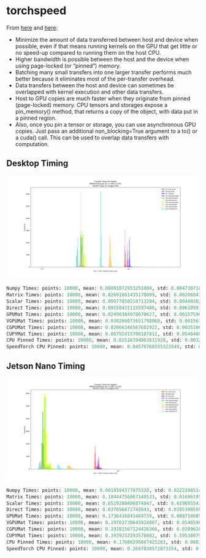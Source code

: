 # torchspeed

From  [here](https://devblogs.nvidia.com/how-optimize-data-transfers-cuda-cc/) and [here](https://pytorch.org/docs/master/notes/cuda.html):

- Minimize the amount of data transferred between host and device when possible, even if that means running kernels on the GPU that get little or no speed-up compared to running them on the host CPU.
- Higher bandwidth is possible between the host and the device when using page-locked (or “pinned”) memory.
- Batching many small transfers into one larger transfer performs much better because it eliminates most of the per-transfer overhead.
- Data transfers between the host and device can sometimes be overlapped with kernel execution and other data transfers.
- Host to GPU copies are much faster when they originate from pinned (page-locked) memory. CPU tensors and storages expose a pin_memory() method, that returns a copy of the object, with data put in a pinned region.
- Also, once you pin a tensor or storage, you can use asynchronous GPU copies. Just pass an additional non_blocking=True argument to a to() or a cuda() call. This can be used to overlap data transfers with computation.

## Desktop Timing
![alt tag](https://github.com/juanmed/torchspeed/blob/master/media/desktop_cpugpu_transfer.png)

```python 
Numpy Times: points: 10000, mean: 0.08801872953251004, std: 0.004730710669616504, max: 0.2807680070400238, min: 0.07625599950551987
Matrix Times: points: 10000, mean: 0.02691661435170099, std: 0.002060475930085663, max: 0.1695999950170517, min: 0.015552000142633915
Scalar Times: points: 10000, mean: 0.09977850218713284, std: 0.004403828310264877, max: 0.25705599784851074, min: 0.08601599931716919
Direct Times: points: 10000, mean: 0.09558431115597486, std: 0.006109912391678707, max: 0.28748801350593567, min: 0.0870399996638298
GPUMat Times: points: 10000, mean: 0.02490384978670627, std: 0.0015759606943080674, max: 0.08089599758386612, min: 0.005119999870657921
VGPUMat Times: points: 10000, mean: 0.030266073651798068, std: 0.0015619499290569344, max: 0.09523200243711472, min: 0.005119999870657921
CGPUMat Times: points: 10000, mean: 0.02866346567682922, std: 0.0035306552234948144, max: 0.24022400379180908, min: 0.017855999991297722
CUPYMat Times: points: 10000, mean: 0.06792415700107812, std: 0.8546480585564749, max: 85.52751922607422, min: 0.02502400055527687
CPU Pinned Times: points: 20000, mean: 0.02516704963631928, std: 0.0032678948035097413, max: 0.20479999482631683, min: 0.021503999829292297
SpeedTorch CPU Pinned: points: 10000, mean: 0.04576768335322849, std: 0.0048162757139760546, max: 0.29900801181793213, min: 0.005824000108987093
```

## Jetson Nano Timing
![alt tag](https://github.com/juanmed/torchspeed/blob/master/media/jetson_nano_cpugpu_transfer.png)

```python
Numpy Times: points: 10000, mean: 0.6018594377875328, std: 0.02223985144543474, max: 1.8741140365600586, min: 0.5788019895553589
Matrix Times: points: 10000, mean: 0.18444756867140533, std: 0.016061952086207212, max: 1.4518229961395264, min: 0.17411500215530396
Scalar Times: points: 10000, mean: 0.6519288406074047, std: 0.019685543478514377, max: 1.3126039505004883, min: 0.6256250143051147
Direct Times: points: 10000, mean: 0.637856672745943, std: 0.01853985506062501, max: 1.0831249952316284, min: 0.6150000095367432
GPUMat Times: points: 10000, mean: 0.1736436843469739, std: 0.008710885588477057, max: 0.37421900033950806, min: 0.16145800054073334
VGPUMat Times: points: 10000, mean: 0.19783730645924807, std: 0.0548596756410536, max: 3.488490104675293, min: 0.16145800054073334
CGPUMat Times: points: 10000, mean: 0.19181567124426366, std: 0.03896283223483032, max: 3.035989999771118, min: 0.18088500201702118
CUPYMat Times: points: 10000, mean: 0.3939232293576002, std: 5.595389790043855, max: 559.90087890625, min: 0.3080730140209198
CPU Pinned Times: points: 10000, mean: 0.17686595867425203, std: 0.0083941479989994, max: 0.377811998128891, min: 0.16348999738693237
SpeedTorch CPU Pinned: points: 10000, mean: 0.2667830572873354, std: 0.015449086114074188, max: 0.5225520133972168, min: 0.2483849972486496
```


